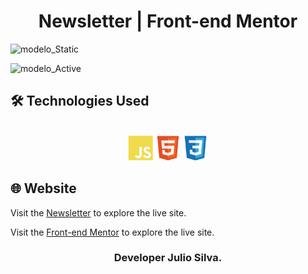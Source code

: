 # <h1 align="center">Newsletter | Front-end Mentor</h1>

![modelo_Static](https://github.com/JuCanavans/newsletter/assets/103950621/da50196f-6d36-40be-af50-71a2dde068eb)

![modelo_Active](https://github.com/JuCanavans/newsletter/assets/103950621/5fcfdc0b-389e-48d0-8bfe-06b12e708a56)


## 🛠 Technologies Used
<div align="center" style="display: inline_block"><br>
  <img alt="Js" width="40" src="https://raw.githubusercontent.com/devicons/devicon/master/icons/javascript/javascript-plain.svg">
  <img alt="HTML" width="40" src="https://raw.githubusercontent.com/devicons/devicon/master/icons/html5/html5-original.svg">
  <img alt="CSS" width="40" src="https://raw.githubusercontent.com/devicons/devicon/master/icons/css3/css3-original.svg">
</div>

## 🌐 Website
Visit the [Newsletter](https://nike-jordan-rho.vercel.app/) to explore the live site.

Visit the [Front-end Mentor](https://www.frontendmentor.io/) to explore the live site.

### <p align="center">Developer Julio Silva.</p>
